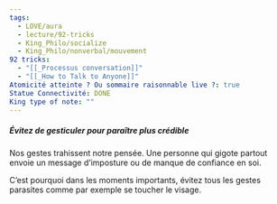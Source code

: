 ```yaml
---
tags:
  - LOVE/aura
  - lecture/92-tricks
  - King_Philo/socialize
  - King_Philo/nonverbal/mouvement
92 tricks:
  - "[[_Processus conversation]]"
  - "[[_How to Talk to Anyone]]"
Atomicité atteinte ? Ou sommaire raisonnable live ?: true
Statue Connectivité: DONE
King type of note: ""
---
```


##### Évitez de gesticuler pour paraître plus crédible
Nos gestes trahissent notre pensée. Une personne qui gigote partout envoie un message d’imposture ou de manque de confiance en soi. 

C’est pourquoi dans les moments importants, évitez tous les gestes parasites comme par exemple se toucher le visage.